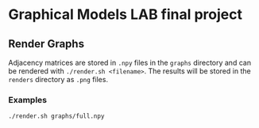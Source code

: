 # Graphical Models LAB final project

## Render Graphs

Adjacency matrices are stored in `.npy` files in the `graphs` directory and can be rendered with `./render.sh <filename>`. The results will be stored in the `renders` directory as `.png` files.

### Examples

```text
./render.sh graphs/full.npy
```
